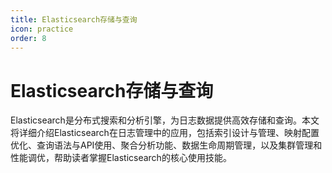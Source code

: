 ```yaml
---
title: Elasticsearch存储与查询
icon: practice
order: 8
---
```


# Elasticsearch存储与查询

Elasticsearch是分布式搜索和分析引擎，为日志数据提供高效存储和查询。本文将详细介绍Elasticsearch在日志管理中的应用，包括索引设计与管理、映射配置优化、查询语法与API使用、聚合分析功能、数据生命周期管理，以及集群管理和性能调优，帮助读者掌握Elasticsearch的核心使用技能。
